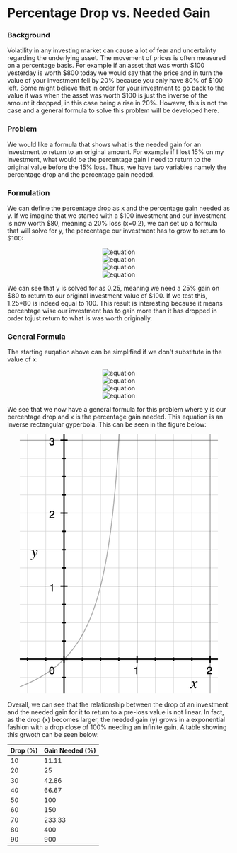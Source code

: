 # Percentage Drop vs. Needed Gain

### Background

Volatility in any investing market can cause a lot of fear and uncertainty regarding the underlying asset. The movement of prices is often measured on a percentage basis. For example if an asset that was worth $100 yesterday is worth $800 today we would say that the price and in turn the value of your investment fell by 20% because you only have 80% of $100 left. Some might believe that in order for your investment to go back to the value it was when the asset was worth $100 is just the inverse of the amount it dropped, in this case being a rise in 20%. However, this is not the case and a general formula to solve this problem will be developed here.

### Problem

We would like a formula that shows what is the needed gain for an investment to return to an original amount. For example if I lost 15% on my investment, what would be the percentage gain i need to return to the original value before the 15% loss. Thus, we have two variables namely the percentage drop and the percentage gain needed.

### Formulation

We can define the percentage drop as x and the percentage gain needed as y. If we imagine that we started with a $100 investment and our investment is now worth $80, meaning a 20% loss (x=0.2), we can set up a formula that will solve for y, the percentage our investment has to grow to return to $100:

<p align="center">
    <img src="https://latex.codecogs.com/svg.latex?\Large&space;100%20%3D%20%281%2By%29%281-x%29%2A100" title="equation" /><br>
    <img src="https://latex.codecogs.com/svg.latex?\Large&space;100%20%3D%20%281%2By%29%281-0.2%29%2A100" title="equation" /><br>
    <img src="https://latex.codecogs.com/svg.latex?\Large&space;%5Cfrac%7B100%7D%7B80%7D%20%3D%20%281%2By%29" title="equation" /><br>
    <img src="https://latex.codecogs.com/svg.latex?\Large&space;y%20%3D%200.25" title="equation" />
</p>

We can see that y is solved for as 0.25, meaning we need a 25% gain on $80 to return to our original investment value of $100. If we test this, 1.25*80 is indeed equal to 100. This result is interesting because it means percentage wise our investment has to gain more than it has dropped in order tojust return to what is was worth originally.

### General Formula

The starting euqation above can be simplified if we don't substitute in the value of x:

<p align="center">
    <img src="https://latex.codecogs.com/svg.latex?\Large&space;100%20%3D%20%281%2By%29%281-x%29%2A100" title="equation" /><br>
    <img src="https://latex.codecogs.com/svg.latex?\Large&space;1%20%3D%20%281%2By%29%281-x%29" title="equation" /><br>
    <img src="https://latex.codecogs.com/svg.latex?\Large&space;%5Cfrac%7B1%7D%7B1-x%7D%20%3D%20%281%2By%29" title="equation" /><br>
    <img src="https://latex.codecogs.com/svg.latex?\Large&space;y%3D%5Cfrac%7B1%7D%7B1-x%7D-1" title="equation" /><br>
</p>

We see that we now have a general formula for this problem where y is our percentage drop and x is the percentage gain needed. This equation is an inverse rectangular gyperbola. This can be seen in the figure below:

<p align="center">
  <img src="https://raw.githubusercontent.com/eberhardtkorf/eberhardtkorf.github.io/main/pages/journal/entries/readmes/readme_images/inverse_hyperbola.png" />
</p>

Overall, we can see that the relationship between the drop of an investment and the needed gain for it to return to a pre-loss value is not linear. In fact, as the drop (x) becomes larger, the needed gain (y) grows in a exponential fashion with a drop close of 100% needing an infinite gain. A table showing this grwoth can be seen below:

| Drop (%) 	| Gain Needed (%) 	|
|----------	|-----------------	|
| 10       	| 11.11           	|
| 20       	| 25              	|
| 30       	| 42.86           	|
| 40       	| 66.67           	|
| 50       	| 100             	|
| 60       	| 150             	|
| 70       	| 233.33          	|
| 80       	| 400             	|
| 90       	| 900             	|




